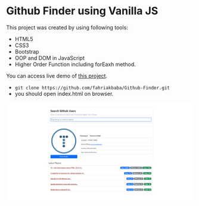 <h1>Github Finder using Vanilla JS</h1>

<p>This project was created by using following tools:</p>

<ul>
    <li>HTML5</li>
    <li>CSS3</li>
    <li>Bootstrap</li>
    <li>OOP and DOM in JavaScript</li>
    <li>Higher Order Function including forEaxh method.</li>
</ul>

<p>You can access live demo of <a href="https://fahriakbaba-github-finder.netlify.app/" target="_blank">this project</a>.</p>

<ul>
    <li><code>git clone https://github.com/fahriakbaba/Github-Finder.git</code></li>
    <li>you should open index.html on browser.</li>
</ul>

<img src="./images/github-finder.png" alt="github-photo" />